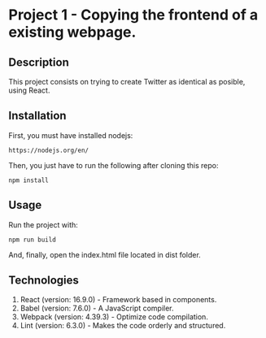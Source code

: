 # Project 1 - Copying the frontend of a existing webpage.

## Description

This project consists on trying to create Twitter as identical as posible, using React.


## Installation

First, you must have installed nodejs:
```
https://nodejs.org/en/
```

Then, you just have to run the following after cloning this repo:

```
npm install
```

## Usage

Run the project with:
```
npm run build
```

And, finally, open the index.html file located in dist folder.

## Technologies

  1. React (version: 16.9.0) - Framework based in components.
  2. Babel (version: 7.6.0) - A JavaScript compiler.
  3. Webpack (version: 4.39.3) - Optimize code compilation.
  4. Lint (version: 6.3.0) - Makes the code orderly and structured.
